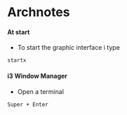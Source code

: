 # Archnotes 



#### At start

* To start the graphic interface i type 

``` startx ``` 

#### i3 Window Manager

* Open a terminal 

``` Super + Enter ``` 
